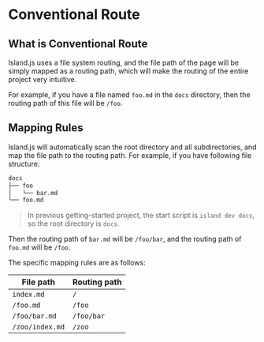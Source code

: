 # Conventional Route

## What is Conventional Route

Island.js uses a file system routing, and the file path of the page will be simply mapped as a routing path, which will make the routing of the entire project very intuitive.

For example, if you have a file named `foo.md` in the `docs` directory, then the routing path of this file will be `/foo`.

## Mapping Rules

Island.js will automatically scan the root directory and all subdirectories, and map the file path to the routing path. For example, if you have following file structure:

```bash
docs
├── foo
│   └── bar.md
└── foo.md
```

> In previous getting-started project, the start script is `island dev docs`, so the root directory is `docs`.

Then the routing path of `bar.md` will be `/foo/bar`, and the routing path of `foo.md` will be `/foo`.

The specific mapping rules are as follows:

| File path       | Routing path |
| --------------- | ------------ |
| `index.md`      | `/`          |
| `/foo.md`       | `/foo`       |
| `/foo/bar.md`   | `/foo/bar`   |
| `/zoo/index.md` | `/zoo`       |
